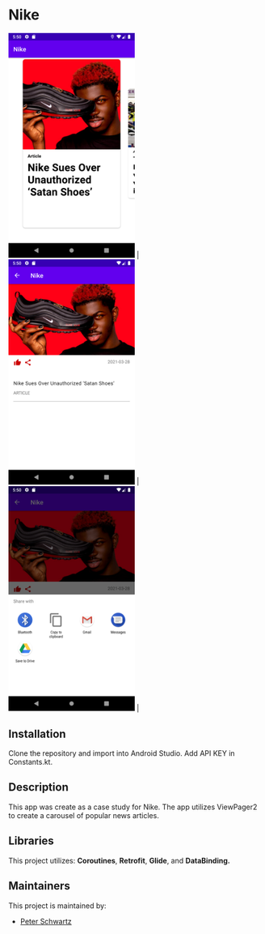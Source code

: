 # Nike
<img src = "https://github.com/PistolPete21/Nike/blob/master/app/src/main/res/demo/Screenshot_1617144615.png" width="250"> |
<img src = "https://github.com/PistolPete21/Nike/blob/master/app/src/main/res/demo/Screenshot_1617144618.png" width="250"> |
<img src = "https://github.com/PistolPete21/Nike/blob/master/app/src/main/res/demo/Screenshot_1617144622.png" width="250"> |

## Installation
Clone the repository and import into Android Studio. Add API KEY in Constants.kt.

## Description
This app was create as a case study for Nike. The app utilizes ViewPager2 to create a carousel of popular news articles.

## Libraries
This project utilizes: **Coroutines**, **Retrofit**, **Glide**, and **DataBinding.**

## Maintainers
This project is maintained by:
* [Peter Schwartz](https://github.com/PistolPete21)
